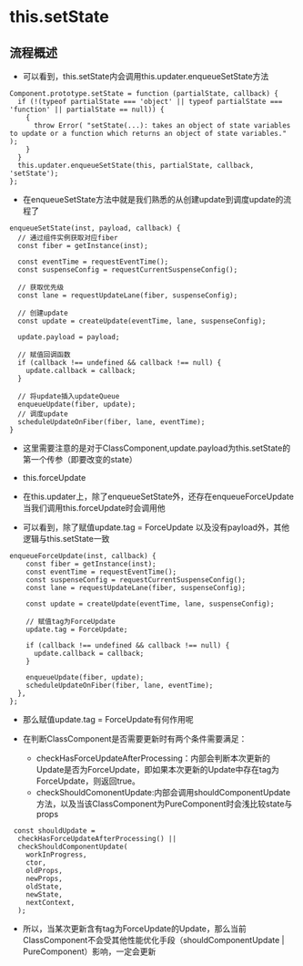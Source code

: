 # this.setState

## 流程概述

* 可以看到，this.setState内会调用this.updater.enqueueSetState方法
```
Component.prototype.setState = function (partialState, callback) {
  if (!(typeof partialState === 'object' || typeof partialState === 'function' || partialState == null)) {
    {
      throw Error( "setState(...): takes an object of state variables to update or a function which returns an object of state variables." );
    }
  }
  this.updater.enqueueSetState(this, partialState, callback, 'setState');
};
```

* 在enqueueSetState方法中就是我们熟悉的从创建update到调度update的流程了

```
enqueueSetState(inst, payload, callback) {
  // 通过组件实例获取对应fiber
  const fiber = getInstance(inst);

  const eventTime = requestEventTime();
  const suspenseConfig = requestCurrentSuspenseConfig();

  // 获取优先级
  const lane = requestUpdateLane(fiber, suspenseConfig);

  // 创建update
  const update = createUpdate(eventTime, lane, suspenseConfig);

  update.payload = payload;

  // 赋值回调函数
  if (callback !== undefined && callback !== null) {
    update.callback = callback;
  }

  // 将update插入updateQueue
  enqueueUpdate(fiber, update);
  // 调度update
  scheduleUpdateOnFiber(fiber, lane, eventTime);
}
```

* 这里需要注意的是对于ClassComponent,update.payload为this.setState的第一个传参（即要改变的state）

* this.forceUpdate

* 在this.updater上，除了enqueueSetState外，还存在enqueueForceUpdate 当我们调用this.forceUpdate时会调用他

* 可以看到，除了赋值update.tag = ForceUpdate 以及没有payload外，其他逻辑与this.setState一致

```
enqueueForceUpdate(inst, callback) {
    const fiber = getInstance(inst);
    const eventTime = requestEventTime();
    const suspenseConfig = requestCurrentSuspenseConfig();
    const lane = requestUpdateLane(fiber, suspenseConfig);

    const update = createUpdate(eventTime, lane, suspenseConfig);

    // 赋值tag为ForceUpdate
    update.tag = ForceUpdate;

    if (callback !== undefined && callback !== null) {
      update.callback = callback;
    }

    enqueueUpdate(fiber, update);
    scheduleUpdateOnFiber(fiber, lane, eventTime);
  },
};
```

* 那么赋值update.tag = ForceUpdate有何作用呢

* 在判断ClassComponent是否需要更新时有两个条件需要满足：
    - checkHasForceUpdateAfterProcessing：内部会判断本次更新的Update是否为ForceUpdate，即如果本次更新的Update中存在tag为ForceUpdate，则返回true。
    - checkShouldComonentUpdate:内部会调用shouldComponentUpdate方法，以及当该ClassComponent为PureComponent时会浅比较state与props
```
 const shouldUpdate =
  checkHasForceUpdateAfterProcessing() ||
  checkShouldComponentUpdate(
    workInProgress,
    ctor,
    oldProps,
    newProps,
    oldState,
    newState,
    nextContext,
  );
```

* 所以，当某次更新含有tag为ForceUpdate的Update，那么当前ClassComponent不会受其他性能优化手段（shouldComponentUpdate | PureComponent）影响，一定会更新